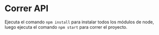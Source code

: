 # Correr API

Ejecuta el comando `npm install` para instalar todos los módulos de node, luego ejecuta el comando `npm start` para correr el proyecto.
